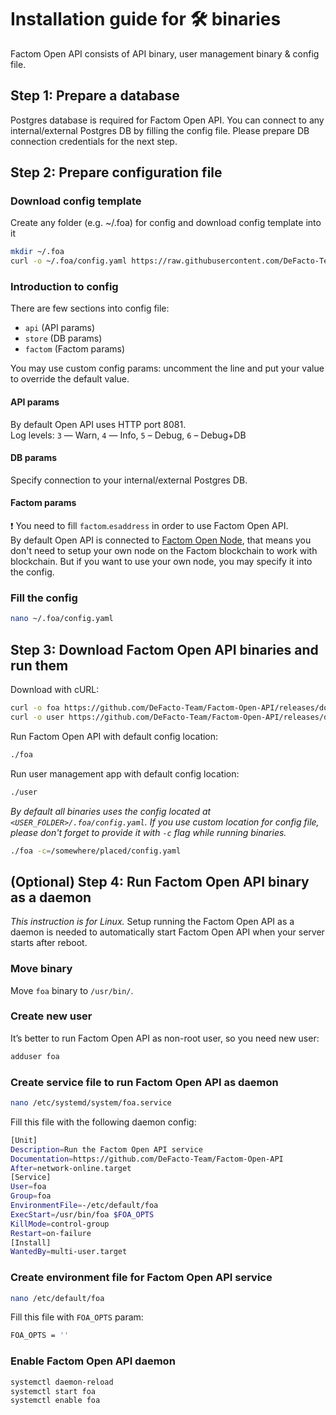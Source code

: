 # Installation guide for 🛠 binaries
Factom Open API consists of API binary, user management binary & config file.

## Step 1: Prepare a database
Postgres database is required for Factom Open API.
You can connect to any internal/external Postgres DB by filling the config file.
Please prepare DB connection credentials for the next step.

## Step 2: Prepare configuration file

### Download config template
Create any folder (e.g. ~/.foa) for config and download config template into it
```bash
mkdir ~/.foa
curl -o ~/.foa/config.yaml https://raw.githubusercontent.com/DeFacto-Team/Factom-Open-API/master/config.yaml.EXAMPLE
```

### Introduction to config
There are few sections into config file:
* `api` (API params)
* `store` (DB params)
* `factom` (Factom params)

You may use custom config params: uncomment the line and put your value to override the default value.

#### API params
By default Open API uses HTTP port 8081.<br />
Log levels: `3` — Warn, `4` — Info, `5` – Debug, `6` – Debug+DB

#### DB params
Specify connection to your internal/external Postgres DB.

#### Factom params
❗️ You need to fill `factom`.`esaddress` in order to use Factom Open API.<br />
By default Open API is connected to <a href="https://factomd.net" target="_blank">Factom Open Node</a>, that means you don't need to setup your own node on the Factom blockchain to work with blockchain. But if you want to use your own node, you may specify it into the config.<br />

### Fill the config
```bash
nano ~/.foa/config.yaml
```

## Step 3: Download Factom Open API binaries and run them
Download with cURL:
```bash
curl -o foa https://github.com/DeFacto-Team/Factom-Open-API/releases/download/1.0.0/foa
curl -o user https://github.com/DeFacto-Team/Factom-Open-API/releases/download/1.0.0/user
```

Run Factom Open API with default config location:
```bash
./foa
```

Run user management app with default config location:
```bash
./user
```

*By default all binaries uses the config located at `<USER_FOLDER>/.foa/config.yaml`. If you use custom location for config file, please don't forget to provide it with `-c` flag while running binaries.*
```bash
./foa -c=/somewhere/placed/config.yaml
```

## (Optional) Step 4: Run Factom Open API binary as a daemon
*This instruction is for Linux.*
Setup running the Factom Open API as a daemon is needed to automatically start Factom Open API when your server starts after reboot.

### Move binary
Move `foa` binary to `/usr/bin/`.

### Create new user
It’s better to run Factom Open API as non-root user, so you need new user:
```bash
adduser foa
```

### Create service file to run Factom Open API as daemon
```bash
nano /etc/systemd/system/foa.service
```

Fill this file with the following daemon config:
```bash
[Unit]
Description=Run the Factom Open API service
Documentation=https://github.com/DeFacto-Team/Factom-Open-API
After=network-online.target
[Service]
User=foa
Group=foa
EnvironmentFile=-/etc/default/foa
ExecStart=/usr/bin/foa $FOA_OPTS
KillMode=control-group
Restart=on-failure
[Install]
WantedBy=multi-user.target
```

### Create environment file for Factom Open API service

```bash
nano /etc/default/foa
```

Fill this file with `FOA_OPTS` param:
```bash
FOA_OPTS = ''
```

### Enable Factom Open API daemon
```bash
systemctl daemon-reload
systemctl start foa
systemctl enable foa
```
